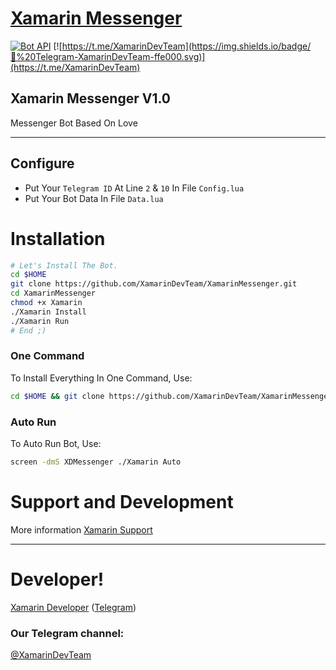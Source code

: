 # [Xamarin Messenger](https://github.com/XamarinDevTeam/XamarinMessenger)

[![Bot API](https://img.shields.io/badge/Bot%20API-V3.6-ffe000.svg)](https://core.telegram.org/bots/api)
[![https://t.me/XamarinDevTeam](https://img.shields.io/badge/💬%20Telegram-XamarinDevTeam-ffe000.svg)](https://t.me/XamarinDevTeam)

## Xamarin Messenger V1.0 
Messenger Bot Based On Love

* * *

## Configure

* Put Your `Telegram ID` At Line `2` & `10` In File `Config.lua`
* Put Your Bot Data In File `Data.lua`

# Installation

```sh
# Let's Install The Bot.
cd $HOME
git clone https://github.com/XamarinDevTeam/XamarinMessenger.git
cd XamarinMessenger
chmod +x Xamarin
./Xamarin Install
./Xamarin Run
# End ;)
```
### One Command
To Install Everything In One Command, Use:
```sh
cd $HOME && git clone https://github.com/XamarinDevTeam/XamarinMessenger.git && cd XamarinMessenger && chmod +x Xamarin && ./Xamarin Install && ./Xamarin Run
```

### Auto Run
To Auto Run Bot, Use:
```sh
screen -dmS XDMessenger ./Xamarin Auto
```

# Support and Development

More information [Xamarin Support](https://t.me/joinchat/BtbNplFXsAIEN8KkGmhwuA)
* * *

# Developer!

[Xamarin Developer](https://github.com/XamarinDeveloper) ([Telegram](https://t.me/Xamarin_Developer))

### Our Telegram channel:

[@XamarinDevTeam](https://t.me/XamarinDevTeam)
